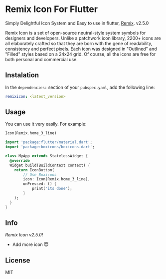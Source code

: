 # Remix Icon For Flutter

Simply Delightful Icon System and Easy to use in flutter, [Remix](https://remixicon.com/). v2.5.0

Remix Icon is a set of open-source neutral-style system symbols for designers and developers. Unlike a patchwork icon library, 2200+ icons are all elaborately crafted so that they are born with the gene of readability, consistency and perfect pixels. Each icon was designed in "Outlined" and "Filled" styles based on a 24x24 grid. Of course, all the icons are free for both personal and commercial use.

## Instalation

In the `dependencies:` section of your `pubspec.yaml`, add the following line:

```yaml
remixicon: <latest_version>
```

## Usage

You can use it very easily. For example:

```dart
Icon(Remix.home_3_line)
```

```dart
import 'package:flutter/material.dart';
import 'package:boxicons/boxicons.dart';

class MyApp extends StatelessWidget {
  @override
  Widget build(BuildContext context) {
    return IconButton(
        // Use Boxicons
        icon: Icon(Remix.home_3_line),
        onPressed: () {
            print('its done');
        }
    );
  }
}
```

## Info

_Remix Icon v2.5.0!_
- Add more icon 😇

## License

MIT
